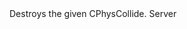 <function name="DestroyCollide" parent="physcollide" type="libraryfunc">
	<description>
		Destroys the given CPhysCollide.
		<added version="0.7"></added>
	</description>
	<realm>Server</realm>
	<args>
		<arg name="collide" type="CPhysCollide "></arg>
	</args>
	<rets>
	</rets>
</function>